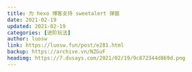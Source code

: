 ```yaml
---
title: 为 hexo 博客支持 sweetalert 弹窗
date: 2021-02-19
updated: 2021-02-19
categories: [进阶玩法]
author: luosw
link: https://luosw.fun/post/e281.html
backup: https://archive.vn/NZGuF
headimg: https://7.dusays.com/2021/02/19/9c872344d869d.png
---
```

